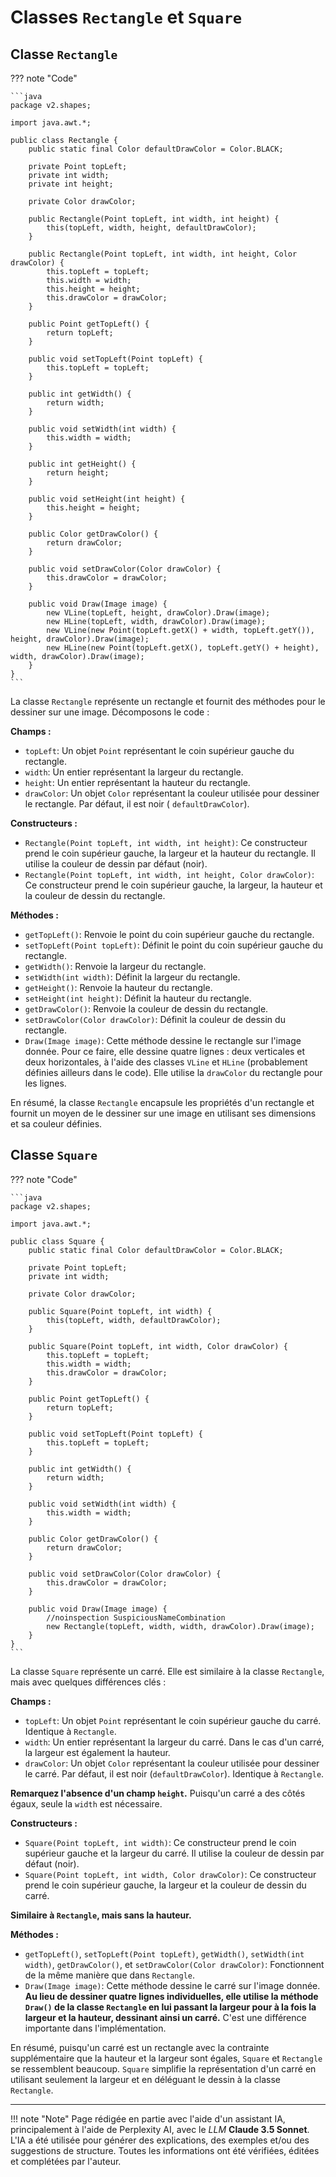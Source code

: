 # Classes `Rectangle` et `Square`

## Classe `Rectangle`

??? note "Code"

    ```java
    package v2.shapes;
    
    import java.awt.*;
    
    public class Rectangle {
        public static final Color defaultDrawColor = Color.BLACK;
    
        private Point topLeft;
        private int width;
        private int height;
    
        private Color drawColor;
    
        public Rectangle(Point topLeft, int width, int height) {
            this(topLeft, width, height, defaultDrawColor);
        }
    
        public Rectangle(Point topLeft, int width, int height, Color drawColor) {
            this.topLeft = topLeft;
            this.width = width;
            this.height = height;
            this.drawColor = drawColor;
        }
    
        public Point getTopLeft() {
            return topLeft;
        }
    
        public void setTopLeft(Point topLeft) {
            this.topLeft = topLeft;
        }
    
        public int getWidth() {
            return width;
        }
    
        public void setWidth(int width) {
            this.width = width;
        }
    
        public int getHeight() {
            return height;
        }
    
        public void setHeight(int height) {
            this.height = height;
        }
    
        public Color getDrawColor() {
            return drawColor;
        }
    
        public void setDrawColor(Color drawColor) {
            this.drawColor = drawColor;
        }
    
        public void Draw(Image image) {
            new VLine(topLeft, height, drawColor).Draw(image);
            new HLine(topLeft, width, drawColor).Draw(image);
            new VLine(new Point(topLeft.getX() + width, topLeft.getY()), height, drawColor).Draw(image);
            new HLine(new Point(topLeft.getX(), topLeft.getY() + height), width, drawColor).Draw(image);
        }
    }
    ```

La classe `Rectangle` représente un rectangle et fournit des méthodes pour le dessiner sur une image. Décomposons le
code :

**Champs :**

* `topLeft`: Un objet `Point` représentant le coin supérieur gauche du rectangle.
* `width`: Un entier représentant la largeur du rectangle.
* `height`: Un entier représentant la hauteur du rectangle.
* `drawColor`: Un objet `Color` représentant la couleur utilisée pour dessiner le rectangle. Par défaut, il est noir (
  `defaultDrawColor`).

**Constructeurs :**

* `Rectangle(Point topLeft, int width, int height)`: Ce constructeur prend le coin supérieur gauche, la largeur et la
  hauteur du rectangle. Il utilise la couleur de dessin par défaut (noir).
* `Rectangle(Point topLeft, int width, int height, Color drawColor)`: Ce constructeur prend le coin supérieur gauche, la
  largeur, la hauteur et la couleur de dessin du rectangle.

**Méthodes :**

* `getTopLeft()`: Renvoie le point du coin supérieur gauche du rectangle.
* `setTopLeft(Point topLeft)`: Définit le point du coin supérieur gauche du rectangle.
* `getWidth()`: Renvoie la largeur du rectangle.
* `setWidth(int width)`: Définit la largeur du rectangle.
* `getHeight()`: Renvoie la hauteur du rectangle.
* `setHeight(int height)`: Définit la hauteur du rectangle.
* `getDrawColor()`: Renvoie la couleur de dessin du rectangle.
* `setDrawColor(Color drawColor)`: Définit la couleur de dessin du rectangle.
* `Draw(Image image)`: Cette méthode dessine le rectangle sur l'image donnée. Pour ce faire, elle dessine quatre
  lignes :
  deux verticales et deux horizontales, à l'aide des classes `VLine` et `HLine` (probablement définies ailleurs dans le
  code). Elle utilise la `drawColor` du rectangle pour les lignes.

En résumé, la classe `Rectangle` encapsule les propriétés d'un rectangle et fournit un moyen de le dessiner sur une
image en utilisant ses dimensions et sa couleur définies.

## Classe `Square`

??? note "Code"

    ```java
    package v2.shapes;
    
    import java.awt.*;
    
    public class Square {
        public static final Color defaultDrawColor = Color.BLACK;
    
        private Point topLeft;
        private int width;
    
        private Color drawColor;
    
        public Square(Point topLeft, int width) {
            this(topLeft, width, defaultDrawColor);
        }
    
        public Square(Point topLeft, int width, Color drawColor) {
            this.topLeft = topLeft;
            this.width = width;
            this.drawColor = drawColor;
        }
    
        public Point getTopLeft() {
            return topLeft;
        }
    
        public void setTopLeft(Point topLeft) {
            this.topLeft = topLeft;
        }
    
        public int getWidth() {
            return width;
        }
    
        public void setWidth(int width) {
            this.width = width;
        }
    
        public Color getDrawColor() {
            return drawColor;
        }
    
        public void setDrawColor(Color drawColor) {
            this.drawColor = drawColor;
        }
    
        public void Draw(Image image) {
            //noinspection SuspiciousNameCombination
            new Rectangle(topLeft, width, width, drawColor).Draw(image);
        }
    }
    ```

La classe `Square` représente un carré. Elle est similaire à la classe `Rectangle`, mais avec quelques différences
clés :

**Champs :**

* `topLeft`: Un objet `Point` représentant le coin supérieur gauche du carré. Identique à `Rectangle`.
* `width`: Un entier représentant la largeur du carré. Dans le cas d'un carré, la largeur est également la hauteur.
* `drawColor`: Un objet `Color` représentant la couleur utilisée pour dessiner le carré. Par défaut, il est noir
  (`defaultDrawColor`). Identique à `Rectangle`.

**Remarquez l'absence d'un champ `height`.** Puisqu'un carré a des côtés égaux, seule la `width` est nécessaire.

**Constructeurs :**

* `Square(Point topLeft, int width)`: Ce constructeur prend le coin supérieur gauche et la largeur du carré. Il utilise
  la couleur de dessin par défaut (noir).
* `Square(Point topLeft, int width, Color drawColor)`: Ce constructeur prend le coin supérieur gauche, la largeur et la
  couleur de dessin du carré.

**Similaire à `Rectangle`, mais sans la hauteur.**

**Méthodes :**

* `getTopLeft()`, `setTopLeft(Point topLeft)`, `getWidth()`, `setWidth(int width)`, `getDrawColor()`, et
  `setDrawColor(Color drawColor)`: Fonctionnent de la même manière que dans `Rectangle`.
* `Draw(Image image)`: Cette méthode dessine le carré sur l'image donnée. **Au lieu de dessiner quatre lignes
  individuelles, elle utilise la méthode `Draw()` de la classe `Rectangle` en lui passant la largeur pour à la fois la
  largeur et la hauteur, dessinant ainsi un carré.** C'est une différence importante dans l'implémentation.

En résumé, puisqu'un carré est un rectangle avec la contrainte supplémentaire que la hauteur et la largeur sont égales,
`Square` et `Rectangle` se ressemblent beaucoup. `Square` simplifie la représentation d'un carré en utilisant seulement
la largeur et en déléguant le dessin à la classe `Rectangle`.



-------

!!! note "Note"
    Page rédigée en partie avec l'aide d'un assistant IA, principalement à l'aide de Perplexity AI, avec le *LLM*
    **Claude 3.5 Sonnet**. L'IA a été utilisée pour générer des explications, des exemples et/ou des suggestions de
    structure. Toutes les informations ont été vérifiées, éditées et complétées par l'auteur.
